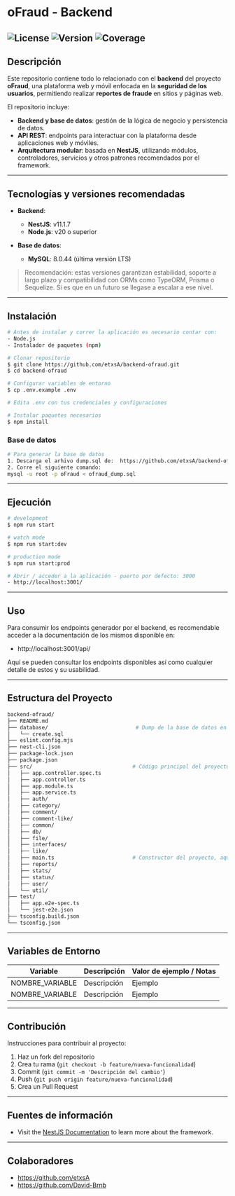 # oFraud - Backend

![License](https://img.shields.io/badge/license-MIT-green)
![Version](https://img.shields.io/badge/version-1.0.0-blue)
![Coverage](https://img.shields.io/badge/coverage-85%25-yellowgreen)
---

## Descripción

Este repositorio contiene todo lo relacionado con el **backend** del proyecto **oFraud**, una plataforma web y móvil enfocada en la **seguridad de los usuarios**, permitiendo realizar **reportes de fraude** en sitios y páginas web.

El repositorio incluye:
* **Backend y base de datos**: gestión de la lógica de negocio y persistencia de datos.
* **API REST**: endpoints para interactuar con la plataforma desde aplicaciones web y móviles.
* **Arquitectura modular**: basada en **NestJS**, utilizando módulos, controladores, servicios y otros patrones recomendados por el framework.

---

## Tecnologías y versiones recomendadas

- **Backend**: 
  - **NestJS**: v11.1.7
  - **Node.js**: v20 o superior

- **Base de datos**: 
  - **MySQL**: 8.0.44 (última versión LTS)
  
> Recomendación: estas versiones garantizan estabilidad, soporte a largo plazo y compatibilidad con ORMs como TypeORM, Prisma o Sequelize. Si es que en un futuro se llegase a escalar a ese nivel. 

---

## Instalación

```bash
# Antes de instalar y correr la aplicación es necesario contar con: 
- Node.js
- Instalador de paquetes (npm)

# Clonar repositorio
$ git clone https://github.com/etxsA/backend-ofraud.git
$ cd backend-ofraud

# Configurar variables de entorno
$ cp .env.example .env

# Edita .env con tus credenciales y configuraciones

# Instalar paquetes necesarios
$ npm install
````

### Base de datos
```bash
# Para generar la base de datos 
1. Descarga el arhivo dump.sql de:  https://github.com/etxsA/backend-ofraud/blob/main/database/create.sql
2. Corre el siguiente comando:
mysql -u root -p oFraud < ofraud_dump.sql


```

---

## Ejecución
```bash
# development
$ npm run start

# watch mode
$ npm run start:dev

# production mode
$ npm run start:prod

# Abrir / acceder a la aplicación - puerto por defecto: 3000
- http://localhost:3001/
```
----

## Uso

Para consumir los endpoints generador por el backend, es recomendable acceder a la documentación de los mismos disponible en: 
- http://localhost:3001/api/

Aquí se pueden consultar los endpoints disponibles así como cualquier detalle de estos y su usabilidad. 

---

## Estructura del Proyecto

```bash
backend-ofraud/
├── README.md
├── database/                            # Dump de la base de datos en mysql
│   └── create.sql
├── eslint.config.mjs
├── nest-cli.json
├── package-lock.json
├── package.json
├── src/                                # Código principal del proyecto y modulo principal de nest.js, las subcarpetas son submódulos incluidos en el principal.
│   ├── app.controller.spec.ts
│   ├── app.controller.ts
│   ├── app.module.ts
│   ├── app.service.ts
│   ├── auth/
│   ├── category/
│   ├── comment/
│   ├── comment-like/
│   ├── common/
│   ├── db/
│   ├── file/
│   ├── interfaces/
│   ├── like/
│   ├── main.ts                         # Constructor del proyecto, aqui se define el puerto de ejecución.
│   ├── reports/
│   ├── stats/
│   ├── status/
│   ├── user/
│   └── util/
├── test/
│   ├── app.e2e-spec.ts
│   └── jest-e2e.json
├── tsconfig.build.json
└── tsconfig.json
```

---

## Variables de Entorno

| Variable        | Descripción | Valor de ejemplo / Notas |
| --------------- | ----------- | ------------------------ |
| NOMBRE_VARIABLE | Descripción | Ejemplo                  |
| NOMBRE_VARIABLE | Descripción | Ejemplo                  |

---

## Contribución

Instrucciones para contribuir al proyecto:

1. Haz un fork del repositorio
2. Crea tu rama (`git checkout -b feature/nueva-funcionalidad`)
3. Commit (`git commit -m 'Descripción del cambio'`)
4. Push (`git push origin feature/nueva-funcionalidad`)
5. Crea un Pull Request

---
## Fuentes de información
- Visit the [NestJS Documentation](https://docs.nestjs.com) to learn more about the framework.

---
## Colaboradores
- https://github.com/etxsA
- https://github.com/David-Brnb

